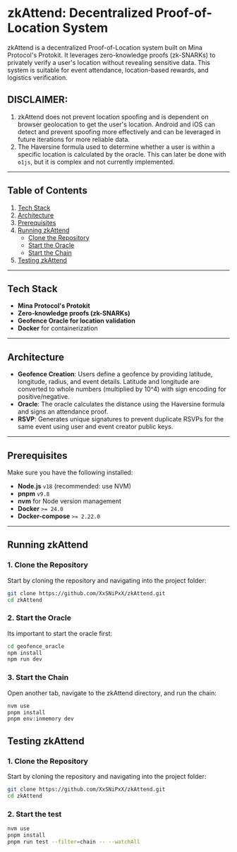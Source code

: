 # zkAttend: Decentralized Proof-of-Location System

zkAttend is a decentralized Proof-of-Location system built on Mina Protocol's Protokit. It leverages zero-knowledge proofs (zk-SNARKs) to privately verify a user's location without revealing sensitive data. This system is suitable for event attendance, location-based rewards, and logistics verification.

## **DISCLAIMER:**

1. zkAttend does not prevent location spoofing and is dependent on browser geolocation to get the user's location. Android and iOS can detect and prevent spoofing more effectively and can be leveraged in future iterations for more reliable data.
2. The Haversine formula used to determine whether a user is within a specific location is calculated by the oracle. This can later be done with `o1js`, but it is complex and not currently implemented.

---

## Table of Contents

1. [Tech Stack](#tech-stack)
2. [Architecture](#architecture)
3. [Prerequisites](#prerequisites)
4. [Running zkAttend](#running-zkattend)
   - [Clone the Repository](#clone-the-repository)
   - [Start the Oracle](#start-the-oracle)
   - [Start the Chain](#start-the-chain)
5. [Testing zkAttend](#testing-zkattend)

---

## Tech Stack

- **Mina Protocol's Protokit**
- **Zero-knowledge proofs (zk-SNARKs)**
- **Geofence Oracle for location validation**
- **Docker** for containerization

---

## Architecture

- **Geofence Creation**: Users define a geofence by providing latitude, longitude, radius, and event details. Latitude and longitude are converted to whole numbers (multiplied by 10^4) with sign encoding for positive/negative.
- **Oracle**: The oracle calculates the distance using the Haversine formula and signs an attendance proof.
- **RSVP**: Generates unique signatures to prevent duplicate RSVPs for the same event using user and event creator public keys.

---

## Prerequisites

Make sure you have the following installed:
- **Node.js** `v18` (recommended: use NVM)
- **pnpm** `v9.8`
- **nvm** for Node version management
- **Docker** `>= 24.0`
- **Docker-compose** `>= 2.22.0`

---

## Running zkAttend

### 1. Clone the Repository

Start by cloning the repository and navigating into the project folder:

```zsh
git clone https://github.com/XxSNiPxX/zkAttend.git
cd zkAttend
```

### 2. Start the Oracle

Its important to start the oracle first:

```zsh
cd geofence_oracle
npm install
npm run dev
```
### 3. Start the Chain

Open another tab, navigate to the zkAttend directory, and run the chain:

```zsh
nvm use
pnpm install
pnpm env:inmemory dev
```


## Testing zkAttend

### 1. Clone the Repository

Start by cloning the repository and navigating into the project folder:

```zsh
git clone https://github.com/XxSNiPxX/zkAttend.git
cd zkAttend
```
### 2. Start the test

```zsh
nvm use
pnpm install
pnpm run test --filter=chain -- --watchAll
```
